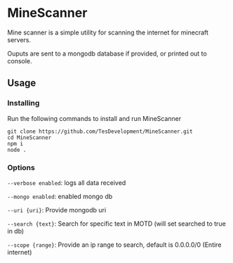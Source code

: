 # MineScanner

Mine scanner is a simple utility for scanning the internet for minecraft servers.

Ouputs are sent to a mongodb database if provided, or printed out to console.

## Usage

### Installing

Run the following commands to install and run MineScanner

`git clone https://github.com/TesDevelopment/MineScanner.git` <br>
`cd MineScanner` <br>
`npm i` <br>
`node .` <br>


### Options

`--verbose enabled`: logs all data received

`--mongo enabled`: enabled mongo db

`--uri {uri}`: Provide mongodb uri

`--search {text}`: Search for specific text in MOTD (will set searched to true in db)

`--scope {range}`: Provide an ip range to search, default is 0.0.0.0/0 (Entire internet)
